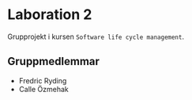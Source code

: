 # Laboration 2

Grupprojekt i kursen `Software life cycle management`.

## Gruppmedlemmar

- Fredric Ryding
- Calle Özmehak
